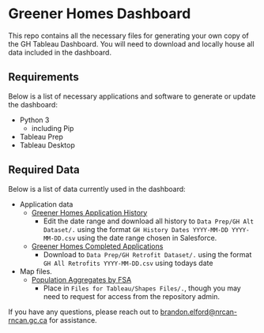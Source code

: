 # Greener Homes Dashboard
This repo contains all the necessary files for generating your own copy of the GH Tableau Dashboard. You will need to download and locally house all data included in the dashboard. 

## Requirements
Below is a list of necessary applications and software to generate or update the dashboard:
* Python 3
   * including Pip
* Tableau Prep
* Tableau Desktop

## Required Data
Below is a list of data currently used in the dashboard:
* Application data
  * [Greener Homes Application History](https://nrcan-gc-ca.lightning.force.com/lightning/r/Report/00O2B000000X0K2UAK/view?queryScope=userFolders)
     * Edit the date range and download all history to ```Data Prep/GH Alt Dataset/.``` using the format ```GH History Dates YYYY-MM-DD YYYY-MM-DD.csv``` using the date range chosen in Salesforce.
  * [Greener Homes Completed Applications](https://nrcan-gc-ca.lightning.force.com/lightning/r/Report/00O2B000000X0JsUAK/view?queryScope=userFolders)
     * Download to ```Data Prep/GH Retrofit Dataset/.``` using the format ```GH All Retrofits YYYY-MM-DD.csv``` using todays date
* Map files.
  * [Population Aggregates by FSA](https://041gc.sharepoint.com/:f:/s/EETSPIE-SEETEIPE/EsNiTo2rH09IvKpCfk8-7UYBgufLZR6mJeI0C7H34PdImA?e=eNRlJg)
     * Place in ```Files for Tableau/Shapes Files/.```, though you may need to request for access from the repository admin.

If you have any questions, please reach out to brandon.elford@nrcan-rncan.gc.ca for assistance. 
